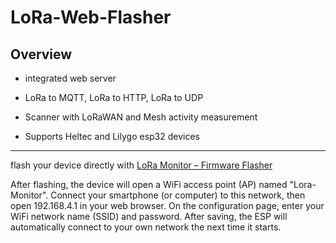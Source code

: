 # LoRa-Web-Flasher

## Overview
* integrated web server
  
* LoRa to MQTT, LoRa to HTTP, LoRa to UDP

* Scanner with LoRaWAN and Mesh activity measurement

* Supports Heltec and Lilygo esp32 devices


---
flash your device directly with [LoRa Monitor – Firmware Flasher](https://ronmeier.github.io/Lora-Web-Flasher)    

After flashing, the device will open a WiFi access point (AP) named "Lora-Monitor".
Connect your smartphone (or computer) to this network, then open 192.168.4.1 in your web browser.
On the configuration page, enter your WiFi network name (SSID) and password. After saving, the ESP will automatically connect to your own network the next time it starts.

